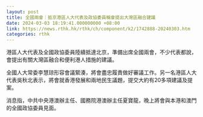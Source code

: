 ```yaml
---
layout: post
title: 全國兩會｜抵京港區人大代表及政協委員稱會提出大灣區融合建議
date: 2024-03-03 18:19:41.000000000 +08:00
link: https://news.rthk.hk/rthk/ch/component/k2/1742888-20240303.htm
categories: rthk
---
```


港區人大代表及全國政協委員陸續抵達北京，準備出席全國兩會，不少代表都說，會提出有關大灣區融合和便利港人措施的建議。

全國人大常委李慧琼形容會議緊湊，將會盡忠履責做好審議工作。另一名港區人大代表吳秋北表示，將會就香港發展和兩地民生議題，提交大約有20多項建議及提案。

消息指，中共中央港澳辦主任、國務院港澳辦主任夏寶龍，晚上將會與本港和澳門的全國政協委員見面。
